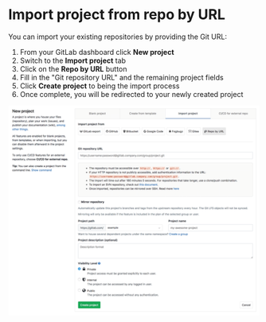 # Import project from repo by URL

You can import your existing repositories by providing the Git URL:

1. From your GitLab dashboard click **New project**
1. Switch to the **Import project** tab
1. Click on the **Repo by URL** button
1. Fill in the "Git repository URL" and the remaining project fields
1. Click **Create project** to being the import process
1. Once complete, you will be redirected to your newly created project

![Import project by repo URL](img/import_projects_from_repo_url.png)
